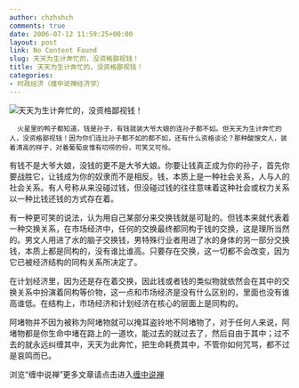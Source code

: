 ```yaml
---
author: chzhshch
comments: true
date: 2006-07-12 11:59:25+00:00
layout: post
link: No Content Found
slug: 天天为生计奔忙的，没资格鄙视钱！
title: 天天为生计奔忙的，没资格鄙视钱！
categories:
- 时政经济（缠中说禅经济学）
---
```


			

                                                                    

![天天为生计奔忙的，没资格鄙视钱！](http://simg.sinajs.cn/blog7style/images/common/sg_trans.gif)

                                                                   

                                                                   

      火星里的鸭子都知道，钱是孙子，有钱就装大爷大娘的连孙子都不如。但天天为生计奔忙的人，没资格鄙视钱！因为你们连比孙子都不如的都不如，还有什么资格谈论？那种酸馊文人，装着清高的样子，对着葡萄皮惟有叨唠的份，可笑又可怜。  
  
   有钱不是大爷大娘，没钱的更不是大爷大娘。你要让钱真正成为你的孙子，首先你要战胜它，让钱成为你的奴隶而不是相反。钱，本质上是一种社会关系，人与人的社会关系。有人号称从来没碰过钱，但没碰过钱的往往意味着这种社会或权力关系以一种比钱还钱的方式存在着。  
  
   有一种更可笑的说法，认为用自己某部分来交换钱就是可耻的。但钱本来就代表着一种交换关系，在市场经济中，任何的交换最终都同构于钱的交换，这是理所当然的。男文人用进了水的脑子交换钱，男特殊行业者用进了水的身体的另一部分交换钱，本质上都是同构的，没有谁比谁高。只要存在交换，这一切都不会改变，因为它已被经济结构的同构关系所决定了。  
  
   在计划经济里，因为还是存在着交换，因此钱或者钱的类似物就依然会在其中的交换关系中扮演着同构等价物，这一点和市场经济是没有什么区别的，里面也没有谁高谁低。在结构上，市场经济和计划经济在核心的层面上是同构的。  
  
   阿堵物并不因为被称为阿堵物就可以掩耳盗铃地不阿堵物了，对于任何人来说，阿堵物都是你生命中堵在路上的一道坎，能过去的就过去了，然后自由于其中；过不去的就永远纠缠其中，天天为此奔忙，把生命耗费其中，不管你如何咒骂，都不过是哀鸣而已。

浏览“缠中说禅”更多文章请点击进入[缠中说禅](http://blog.sina.com.cn/m/chzhshch)
